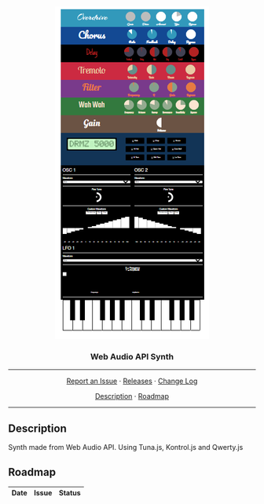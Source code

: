 <p align="center">
    <img src="res/synth.png" alt="Castle Quilldore">
</p>
<h3 align="center">Web Audio API Synth</h3>
<hr>
<p align="center">
  <a href="../../issues">Report an Issue</a>
  ·
  <a href="../../releases">Releases</a>
  ·
  <a href="/CHANGELOG.md">Change Log</a>
</p>
<p align="center">
  <a href="#Description">Description</a>
  ·
  <a href="#Roadmap">Roadmap</a>
</p>
<hr>

## Description
Synth made from Web Audio API. Using Tuna.js, Kontrol.js and Qwerty.js

## Roadmap
Date | Issue | Status |
:--: | ----- | ------ |
